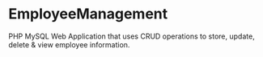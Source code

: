 # EmployeeManagement
PHP MySQL Web Application that uses CRUD operations to store, update, delete &amp; view employee information.
